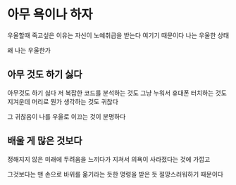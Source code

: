 <h1>
  아무 욕이나 하자
</h1>
우울할때 죽고싶은 이유는 자신이 노예취급을 받는다 여기기 때문이다
나는 우울한 상태

왜 나는 우울한가

<h2>아무 것도 하기 싫다</h2>
아무것도 하기 싫다
저 복잡한 코드를 분석하는 것도
그냥 누워서 휴대폰 터치하는 것도 지겨운데
머리로 뭔가 생각하는 것도 귀찮다

그 귀찮음이 나를 우울로 이끄는 것이 분명하다

<h2>배울 게 많은 것보다</h2>
정해지지 않은 미래에 두려움을 느끼다가
지쳐서 의욕이 사라졌다는 것에 가깝고

그것보다는 맨 손으로 바위를 옮기라는 듯한 명령을 받은 듯 절망스러워하기 때문이다


